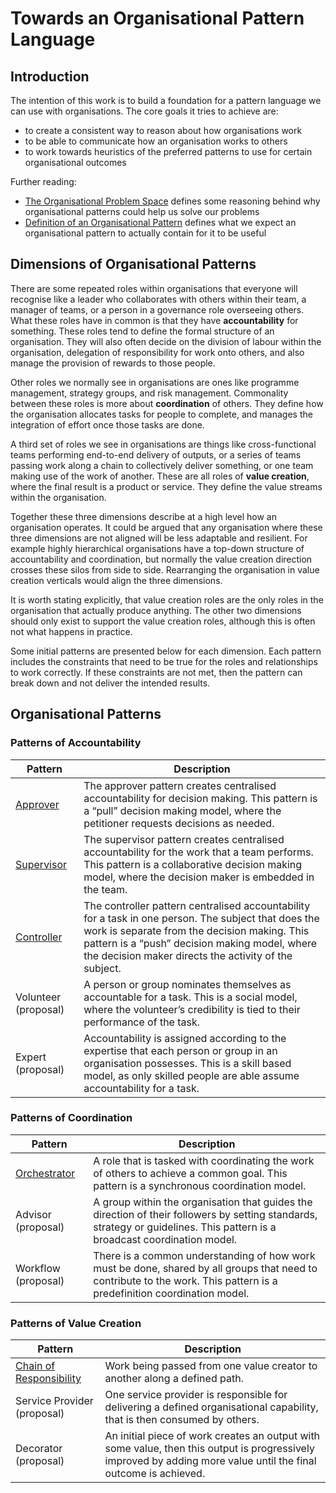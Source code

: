 # Towards an Organisational Pattern Language

## Introduction

The intention of this work is to build a foundation for a pattern language we can use with organisations. The core
goals it tries to achieve are:

* to create a consistent way to reason about how organisations work
* to be able to communicate how an organisation works to others
* to work towards heuristics of the preferred patterns to use for certain organisational outcomes

Further reading:

* [The Organisational Problem Space](problem_space.md) defines some reasoning behind why organisational patterns could
  help us solve our problems
* [Definition of an Organisational Pattern](pattern_definition.md) defines what we expect an organisational pattern to
  actually contain for it to be useful

## Dimensions of Organisational Patterns

There are some repeated roles within organisations that everyone will recognise like a leader who collaborates with
others within their team, a manager of teams, or a person in a governance role overseeing others. What these roles have
in common is that they have **accountability** for something. These roles tend to define the formal structure of an
organisation. They will also often decide on the division of labour within the organisation, delegation of
responsibility for work onto others, and also manage the provision of rewards to those people.

Other roles we normally see in organisations are ones like programme management, strategy groups, and risk
management. Commonality between these roles is more about **coordination** of others. They define how the organisation
allocates tasks for people to complete, and manages the integration of effort once those tasks are done.

A third set of roles we see in organisations are things like cross-functional teams performing end-to-end delivery of
outputs, or a series of teams passing work along a chain to collectively deliver something, or one team making use of
the work of another. These are all roles of **value creation**, where the final result is a product or service. They
define the value streams within the organisation.

Together these three dimensions describe at a high level how an organisation operates. It could be argued that any
organisation where these three dimensions are not aligned will be less adaptable and resilient. For example highly
hierarchical organisations have a top-down structure of accountability and coordination, but normally the value creation
direction crosses these silos from side to side. Rearranging the organisation in value creation verticals would align
the three dimensions.

It is worth stating explicitly, that value creation roles are the only roles in the organisation that actually produce
anything. The other two dimensions should only exist to support the value creation roles, although this is often not
what happens in practice.

Some initial patterns are presented below for each dimension. Each pattern includes the constraints that need to be true
for the roles and relationships to work correctly. If these constraints are not met, then the pattern can break down and
not deliver the intended results.

## Organisational Patterns

### Patterns of Accountability

| Pattern                                 | Description                                                                                                                                                                                                                                                    |
|-----------------------------------------|----------------------------------------------------------------------------------------------------------------------------------------------------------------------------------------------------------------------------------------------------------------|
| [Approver](accountability/approver)     | The approver pattern creates centralised accountability for decision making. This pattern is a “pull” decision making model, where the petitioner requests decisions as needed.                                                                                |
| [Supervisor](accountability/supervisor) | The supervisor pattern creates centralised accountability for the work that a team performs. This pattern is a collaborative decision making model, where the decision maker is embedded in the team.                                                          |
| [Controller](accountability/controller) | The controller pattern centralised accountability for a task in one person. The subject that does the work is separate from the decision making. This pattern is a “push” decision making model, where the decision maker directs the activity of the subject. |
| Volunteer (proposal)                    | A person or group nominates themselves as accountable for a task. This is a social model, where the volunteer’s credibility is tied to their performance of the task.                                                                                          |
| Expert (proposal)                       | Accountability is assigned according to the expertise that each person or group in an organisation possesses. This is a skill based model, as only skilled people are able assume accountability for a task.                                                   |

### Patterns of Coordination

| Pattern                                   | Description                                                                                                                                                                |
|-------------------------------------------|----------------------------------------------------------------------------------------------------------------------------------------------------------------------------|
| [Orchestrator](coordination/orchestrator) | A role that is tasked with coordinating the work of others to achieve a common goal. This pattern is a synchronous coordination model.                                     |
| Advisor (proposal)                        | A group within the organisation that guides the direction of their followers by setting standards, strategy or guidelines. This pattern is a broadcast coordination model. |
| Workflow (proposal)                       | There is a common understanding of how work must be done, shared by all groups that need to contribute to the work. This pattern is a predefinition coordination model.    |

### Patterns of Value Creation

| Pattern                                                           | Description                                                                                                                                                      |
|-------------------------------------------------------------------|------------------------------------------------------------------------------------------------------------------------------------------------------------------|
| [Chain of Responsibility](value_creation/chain_of_responsibility) | Work being passed from one value creator to another along a defined path.                                                                                        |
| Service Provider (proposal)                                       | One service provider is responsible for delivering a defined organisational capability, that is then consumed by others.                                         |
| Decorator (proposal)                                              | An initial piece of work creates an output with some value, then this output is progressively improved by adding more value until the final outcome is achieved. |
